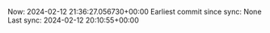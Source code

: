 Now: 2024-02-12 21:36:27.056730+00:00 Earliest commit since sync: None Last sync: 2024-02-12 20:10:55+00:00
